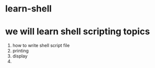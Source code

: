 # learn-shell

# we will learn shell scripting topics

1. how to write shell script file
2. printing
3. display
4.  